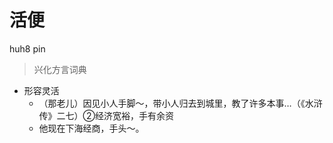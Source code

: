 # 活便
huh8 pin
> 兴化方言词典
- 形容灵活
  - （那老儿）因见小人手脚～，带小人归去到城里，教了许多本事…（《水浒传》二七）②经济宽裕，手有余资
  - 他现在下海经商，手头～。
